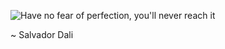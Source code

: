 ![Have no fear of perfection, you'll never reach it](https://raw.githubusercontent.com/juliancheal/dotfiles/master/resources/logo.png)

~ Salvador Dali
